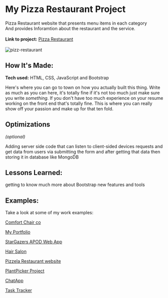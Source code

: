 # My Pizza Restaurant Project
Pizza Restaurant website that presents menu items in each category <br> And provides Inforamtion about the restaurant and the service.
<br> 
<br>
**Link to project:** [Pizza Restaurant](https://pizza-restaurant-webdemo.netlify.app/)
<br>
<br>
![pizz-restaurant](https://github.com/adelnasr029/pizza-restaurant-website/assets/108176783/f0501dd9-df45-4957-9d23-fc8b0867057a)


## How It's Made:

**Tech used:** HTML, CSS, JavaScript and Bootstrap

Here's where you can go to town on how you actually built this thing. Write as much as you can here, it's totally fine if it's not too much just make sure you write *something*. If you don't have too much experience on your resume working on the front end that's totally fine. This is where you can really show off your passion and make up for that ten fold.

## Optimizations
*(optional)*

Adding server side code that can listen to client-sided devices requests and get data from users via submitting the form and after getting that data then storing it in database like MongoDB 

## Lessons Learned:

getting to know much more about Bootstrap new features and tools

## Examples:
Take a look at some of my work examples:

[Comfort Chair co](https://chairs-store-website.onrender.com/)

 [My Portfolio](https://adelabdulazeem.netlify.app/)

 [StarGazers APOD Web App](https://nasa-picture-every-day.netlify.app/)

 [Hair Salon](https://leviathansalon.netlify.app/)

 [Pizzela Restaurant website](https://pizza-restaurant-webdemo.netlify.app/)

 [PlantPicker Project](https://github.com/adelnasr029/PlantPicker)

 [ChatApp](https://github.com/adelnasr029/chatApp)
 
 [Task Tracker](https://github.com/adelnasr029/task-tracker)



